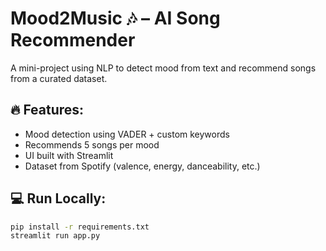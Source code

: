 # Mood2Music 🎶 – AI Song Recommender

A mini-project using NLP to detect mood from text and recommend songs from a curated dataset.

## 🔥 Features:
- Mood detection using VADER + custom keywords
- Recommends 5 songs per mood
- UI built with Streamlit
- Dataset from Spotify (valence, energy, danceability, etc.)

## 💻 Run Locally:
```bash
pip install -r requirements.txt
streamlit run app.py
